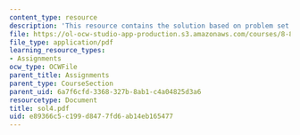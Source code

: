 ```yaml
---
content_type: resource
description: 'This resource contains the solution based on problem set #4.'
file: https://ol-ocw-studio-app-production.s3.amazonaws.com/courses/8-871-selected-topics-in-theoretical-particle-physics-branes-and-gauge-theory-dynamics-fall-2004/e89366c5c199d8477fd6ab14eb165477_sol4.pdf
file_type: application/pdf
learning_resource_types:
- Assignments
ocw_type: OCWFile
parent_title: Assignments
parent_type: CourseSection
parent_uid: 6a7f6cfd-3368-327b-8ab1-c4a04825d3a6
resourcetype: Document
title: sol4.pdf
uid: e89366c5-c199-d847-7fd6-ab14eb165477
---
```

